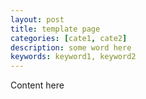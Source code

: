 ```yaml
---
layout: post
title: template page
categories: [cate1, cate2]
description: some word here
keywords: keyword1, keyword2
---
```


Content here 